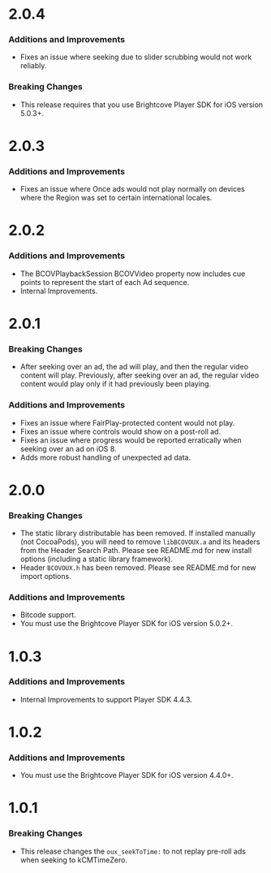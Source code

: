 # 2.0.4
### Additions and Improvements
* Fixes an issue where seeking due to slider scrubbing would not work reliably.

### Breaking Changes
* This release requires that you use Brightcove Player SDK for iOS version 5.0.3+.


# 2.0.3
### Additions and Improvements
* Fixes an issue where Once ads would not play normally on devices where the Region was set to certain international locales.

# 2.0.2
### Additions and Improvements
* The BCOVPlaybackSession BCOVVideo property now includes cue points to represent the start of each Ad sequence.
* Internal Improvements.

# 2.0.1
### Breaking Changes
* After seeking over an ad, the ad will play, and then the regular video content will play. Previously, after seeking over an ad, the regular video content would play only if it had previously been playing.

### Additions and Improvements
* Fixes an issue where FairPlay-protected content would not play.
* Fixes an issue where controls would show on a post-roll ad.
* Fixes an issue where progress would be reported erratically when seeking over an ad on iOS 8.
* Adds more robust handling of unexpected ad data.

# 2.0.0
### Breaking Changes
* The static library distributable has been removed. If installed manually (not CocoaPods), you will need to remove `libBCOVOUX.a` and its headers from the Header Search Path. Please see README.md for new install options (including a static library framework).
* Header `BCOVOUX.h` has been removed. Please see README.md for new import options.

### Additions and Improvements
* Bitcode support.
* You must use the Brightcove Player SDK for iOS version 5.0.2+.

# 1.0.3
### Additions and Improvements
* Internal Improvements to support Player SDK 4.4.3.

# 1.0.2
### Additions and Improvements
* You must use the Brightcove Player SDK for iOS version 4.4.0+.

# 1.0.1
### Breaking Changes
* This release changes the `oux_seekToTime:` to not replay pre-roll ads when seeking to kCMTimeZero.
